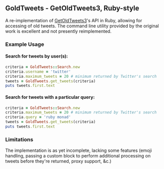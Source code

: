 ## GoldTweets - GetOldTweets3, Ruby-style

A re-implementation of [GetOldTweets3][main0]'s API in Ruby, allowing for
accessing of old tweets.  The command line utility provided by the original work
is excellent and not presently reimplemented.

### Example Usage

#### Search for tweets by user(s):

```ruby
criteria = GoldTweets::Search.new
criteria.username = 'twitter'
criteria.maximum_tweets = 20 # minimum returned by Twitter's search
tweets = GoldTweets.get_tweets(criteria)
puts tweets.first.text
```

#### Search for tweets with a particular query:

```ruby
criteria = GoldTweets::Search.new
criteria.maximum_tweets = 20 # minimum returned by Twitter's search
criteria.query = 'ruby monad'
tweets = GoldTweets.get_tweets(criteria)
puts tweets.first.text
```

### Limitations

The implementation is as yet incomplete, lacking some features (emoji handling,
passing a custom block to perform additional processing on tweets before they're
returned, proxy support, &c.)

[main0]:https://github.com/Mottl/GetOldTweets3
